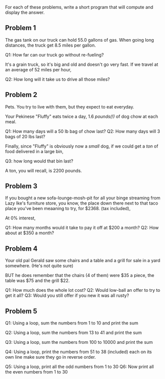 For each of these problems, write a short program that will compute
and display the answer.

## Problem 1

The gas tank on our truck can hold 55.0 gallons of gas. 
When going long distances, the truck get 8.5 miles per gallon.

Q1: How far can our truck go without re-fueling?

It's a grain truck, so it's big and old and doesn't go very fast. 
If we travel at an average of 52 miles per hour,

Q2: How long will it take us to drive all those miles?

## Problem 2

Pets. You try to live with them, but they expect to eat everyday. 

Your Pekinese "Fluffy" eats twice a day, 1.6 _pounds(!)_ of dog chow at each meal.

Q1: How many days will a 50 lb bag of chow last?
Q2: How many days will 3 bags of 20 lbs last?

Finally, since "Fluffy" is obviously now a _small_ dog, if we could get a *ton* of
food delivered in a large bin, 

Q3: how long would that bin last?

A ton, you will recall, is 2200 pounds.

## Problem 3

If you bought a new sofa-lounge-mosh-pit for all your binge streaming from Lazy Ike's furniture store,
you know, the place down there next to that taco place you've been meaaning to try, for $2368. (tax included),

At 0% interest,

Q1: How many months would it take to pay it off at $200 a month?
Q2: How about at $350 a month?

## Problem 4

Your old pal Gerald saw some chairs and a table and a grill for sale in a yard somewhere. (He's not quite sure)

BUT he does remember that the chairs (4 of them) were $35 a piece, the table was $75 and the grill $22.

Q1: How much does the whole lot cost?
Q2: Would low-ball an offer to try to get it all?
Q3: Would you still offer if you new it was all rusty?

## Problem 5

Q1: Using a loop, sum the numbers from 1 to 10 and print the sum

Q2: Using a loop, sum the numbers from 13 to 41 and print the sum

Q3: Using a loop, sum the numbers from 100 to 10000 and print the sum

Q4: Using a loop, print the numbers from 51 to 38 (included) each on its own line
  make sure they go in reverse order.

Q5: Using a loop, print all the odd numbers from 1 to 30
Q6: Now print all the even numbers from 1 to 30
